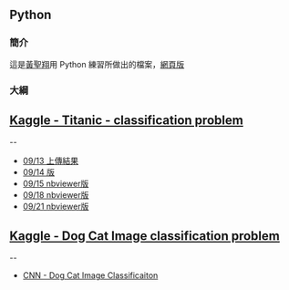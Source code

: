 ## Python

### 簡介

這是[黃聖翔](https://www.facebook.com/profile.php?id=100001348802783)用 Python 練習所做出的檔案，[網頁版](https://jshuang0520.github.io/Titanic-python/)

### 大綱

## [Kaggle - Titanic - classification problem](https://www.kaggle.com/c/titanic)
--

 - [09/13 上傳結果](https://github.com/jshuang0520/python-classification-kaggle-Titanic/blob/master/2017.09.13%20my%20eighth%20submission%20of%20Titanic.ipynb)
 - [09/14 版](https://github.com/jshuang0520/python-classification-kaggle-Titanic/blob/master/2017.09.14%20Titanic%20version%202.ipynb)
 - [09/15 nbviewer版](http://nbviewer.jupyter.org/github/jshuang0520/Titanic-python/blob/master/2017.09.15%20Titanic%20-%20Feature%20Engineering.ipynb)
 - [09/18 nbviewer版](http://nbviewer.jupyter.org/github/jshuang0520/Titanic-python/blob/master/2017.09.18%20Titanic%20version%202.ipynb)
 - [09/21 nbviewer版](http://nbviewer.jupyter.org/github/jshuang0520/Titanic-python/blob/master/2017.09.21%20Titanic%20-%20make_more_features.ipynb)



## [Kaggle - Dog Cat Image classification problem](https://www.kaggle.com/c/ml-marathon-final)
--

 - [CNN - Dog Cat Image Classificaiton](https://github.com/jshuang0520/python-classification-kaggle-Titanic/blob/master/Day_101To103_HW_ver13.ipynb)

